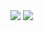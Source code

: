 <img src="https://capsule-render.vercel.app/api?&type=waving&color=32B6FF50&section=header&reversal=true&height=300&text=Hope%20Hero-nl-&fontColor=4B6F9F&desc=%20Robooot%20&animation=twinkling">


<img src="https://capsule-render.vercel.app/api?&type=waving&color=32B6FF50&section=footer&reversal=true&height=200&text=-nl-Hope%20Hero&fontColor=4B6F9F&fontSize=50&animation=blink&reversal=false">
